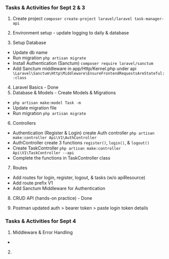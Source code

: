 ### Tasks & Activities for Sept 2 & 3

1. Create project `composer create-project laravel/laravel task-manager-api`

2. Environment setup - update logging to daily & database

3. Setup Database

-   Update db name
-   Run migration `php artisan migrate`
-   Install Authentication (Sanctum) `composer require laravel/sanctum`
-   Add Sanctum middleware in app/Http/Kernel.php under api ` \Laravel\Sanctum\Http\Middleware\EnsureFrontendRequestsAreStateful::class`

4. Laravel Basics - Done
5. Database & Models - Create Models & Migrations

-   `php artisan make:model Task -m`
-   Update migration file
-   Run migration `php artisan migrate`

6. Controllers

-   Authentication (Register & Login) create Auth controller `php artisan make:controller Api\V1\AuthController`
-   AuthController create 3 functions `register()`, `login()`, & `logout()`
-   Create TaskController `php artisan make:controller Api\V1\TaskController --api`
-   Complete the functions in TaskController class

7. Routes

-   Add routes for login, register, logout, & tasks (w/o apiResource)
-   Add route prefix V1
-   Add Sanctum Middleware for Authentication

8. CRUD API (hands-on practice) - Done

9. Postman updated auth > bearer token > paste login token details

### Tasks & Activities for Sept 4

1. Middleware & Error Handling

-

2.
